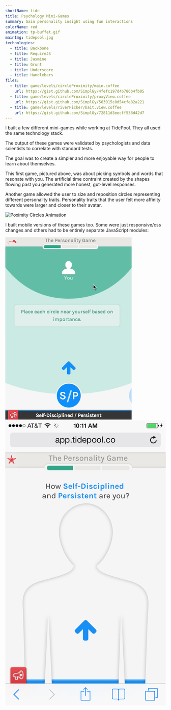 ```yaml
---
shortName: tide
title: Psychology Mini-Games
summary: Gain personality insight using fun interactions
colorName: red
animation: tp-buffet.gif
mainImg: tidepool.jpg
technologies:
  - title: Backbone
  - title: RequireJS
  - title: Jasmine
  - title: Grunt
  - title: Underscore
  - title: Handlebars
files:
  - title: game/levels/circleProximity/main.coffee
    url: https://gist.github.com/SimplGy/4fefc197d4b786b4fb05
  - title: game/levels/circleProximity/proxyView.coffee
    url: https://gist.github.com/SimplGy/563915c8d54cfe82a221
  - title: game/levels/riverPicker/bait.view.coffee
    url: https://gist.github.com/SimplGy/72811d3eecff538d42d7
---
```


I built a few different mini-games while working at TidePool. They all used the same technology stack.   

The output of these games were validated by psychologists and data scientists to correlate with standard tests.

The goal was to create a simpler and more enjoyable way for people to learn about themselves.

This first game, pictured above, was about picking symbols and words that resonate with you. The artificial time contraint created by the shapes flowing past you generated more honest, gut-level responses.

Another game allowed the user to size and reposition circles representing different personality traits. Personality traits that the user felt more affinity towards were larger and closer to their avatar. 

![Poximity Circles Animation](/projects/animation/tp-circles.gif)

I built mobile versions of these games too. Some were just responsive/css changes and others had to be entirely separate JavaScript modules:

![a](/projects/img/tidepool/mobile-circle.png)
![b](/projects/img/tidepool/mobile-person.png)

